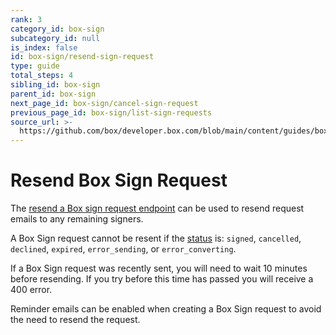 ```yaml
---
rank: 3
category_id: box-sign
subcategory_id: null
is_index: false
id: box-sign/resend-sign-request
type: guide
total_steps: 4
sibling_id: box-sign
parent_id: box-sign
next_page_id: box-sign/cancel-sign-request
previous_page_id: box-sign/list-sign-requests
source_url: >-
  https://github.com/box/developer.box.com/blob/main/content/guides/box-sign/resend-sign-request.md
---
```

# Resend Box Sign Request

The [resend a Box sign request endpoint][resend] can be used to resend request
emails to any remaining signers.

A Box Sign request cannot be resent if the [status][status] is: `signed`,
`cancelled`, `declined`, `expired`, `error_sending`, or `error_converting`.

If a Box Sign request was recently sent, you will need to wait 10 minutes before
resending. If you try before this time has passed you will receive a 400 error.

<Message type='tip'>

Reminder emails can be enabled when creating a Box Sign request to avoid the
need to resend the request.

</Message>

<Samples id='post_sign_requests_id_resend' >

</Samples>

[resend]: e://post-sign-requests-id-resend
[status]: g://box-sign/create-sign-request/#request-status